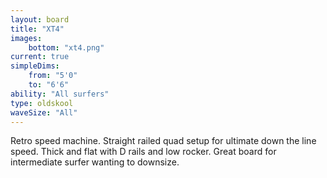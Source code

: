 ```yaml
---
layout: board
title: "XT4"
images:
    bottom: "xt4.png"
current: true
simpleDims:
    from: "5'0"
    to: "6'6"
ability: "All surfers"
type: oldskool
waveSize: "All"
---
```

Retro speed machine. Straight railed quad setup for ultimate down the line speed. Thick and flat with D rails and low rocker. Great board for intermediate surfer wanting to downsize.
